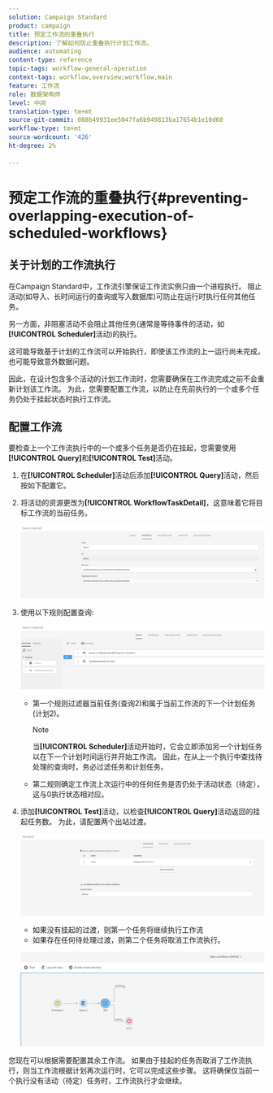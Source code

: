 ```yaml
---
solution: Campaign Standard
product: campaign
title: 预定工作流的重叠执行
description: 了解如何防止重叠执行计划工作流。
audience: automating
content-type: reference
topic-tags: workflow-general-operation
context-tags: workflow,overview;workflow,main
feature: 工作流
role: 数据架构师
level: 中间
translation-type: tm+mt
source-git-commit: 088b49931ee5047fa6b949813ba17654b1e10d60
workflow-type: tm+mt
source-wordcount: '426'
ht-degree: 2%

---
```



# 预定工作流的重叠执行{#preventing-overlapping-execution-of-scheduled-workflows}

## 关于计划的工作流执行

在Campaign Standard中，工作流引擎保证工作流实例只由一个进程执行。 阻止活动(如导入、长时间运行的查询或写入数据库)可防止在运行时执行任何其他任务。

另一方面，非阻塞活动不会阻止其他任务(通常是等待事件的活动，如&#x200B;**[!UICONTROL Scheduler]**&#x200B;活动)的执行。

这可能导致基于计划的工作流可以开始执行，即使该工作流的上一运行尚未完成，也可能导致意外数据问题。

因此，在设计包含多个活动的计划工作流时，您需要确保在工作流完成之前不会重新计划该工作流。 为此，您需要配置工作流，以防止在先前执行的一个或多个任务仍处于挂起状态时执行工作流。

## 配置工作流

要检查上一个工作流执行中的一个或多个任务是否仍在挂起，您需要使用&#x200B;**[!UICONTROL Query]**&#x200B;和&#x200B;**[!UICONTROL Test]**&#x200B;活动。

1. 在&#x200B;**[!UICONTROL Scheduler]**&#x200B;活动后添加&#x200B;**[!UICONTROL Query]**&#x200B;活动，然后按如下配置它。

1. 将活动的资源更改为&#x200B;**[!UICONTROL WorkflowTaskDetail]**，这意味着它将目标工作流的当前任务。

   ![](assets/scheduled-wkf-resource.png)

1. 使用以下规则配置查询:

   ![](assets/scheduled-wkf-query.png)

   * 第一个规则过滤器当前任务(查询2)和属于当前工作流的下一个计划任务(计划2)。

      >[!NOTE]
      >
      >当&#x200B;**[!UICONTROL Scheduler]**&#x200B;活动开始时，它会立即添加另一个计划任务以在下一个计划时间运行并开始工作流。 因此，在从上一个执行中查找待处理的查询时，务必过滤任务和计划任务。

   * 第二规则确定工作流上次运行中的任何任务是否仍处于活动状态（待定），这与0执行状态相对应。

1. 添加&#x200B;**[!UICONTROL Test]**&#x200B;活动，以检查&#x200B;**[!UICONTROL Query]**&#x200B;活动返回的挂起任务数。 为此，请配置两个出站过渡。

   ![](assets/scheduled-wkf-test.png)

   * 如果没有挂起的过渡，则第一个任务将继续执行工作流
   * 如果存在任何待处理过渡，则第二个任务将取消工作流执行。

   ![](assets/scheduled-wkf-workflow.png)

您现在可以根据需要配置其余工作流。 如果由于挂起的任务而取消了工作流执行，则当工作流根据计划再次运行时，它可以完成这些步骤。 这将确保仅当前一个执行没有活动（待定）任务时，工作流执行才会继续。
